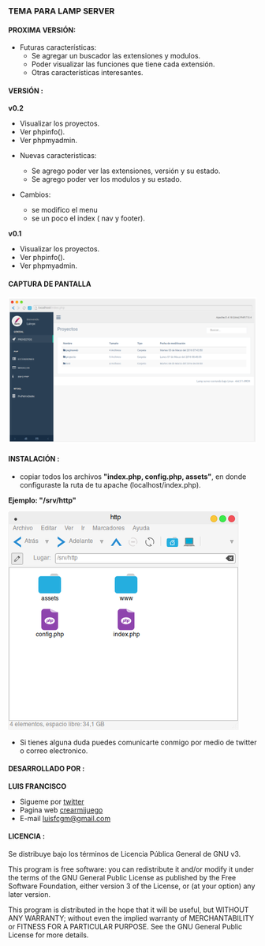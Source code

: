 ### TEMA PARA LAMP SERVER

#### PROXIMA VERSIÓN:

* Futuras características:
	- Se agregar un buscador las extensiones y modulos.
	- Poder visualizar las funciones que tiene cada extensión.
	- Otras características interesantes.

#### VERSIÓN : 
**v0.2**

- Visualizar los proyectos.
- Ver phpinfo().
- Ver phpmyadmin.
* Nuevas caracteristicas:
	- Se agrego poder ver las extensiones, versión y su estado.
	- Se agrego poder ver los modulos y su estado.

* Cambios:
	- se modifico el menu
	- se un poco el index ( nav y footer).

**v0.1**

- Visualizar los proyectos.
- Ver phpinfo().
- Ver phpmyadmin.

#### CAPTURA DE PANTALLA
![captura](https://github.com/luisfranciscocesar/Lamp-index-theme/blob/master/lamp.png?raw=true  "Captura de pantalla")

#### INSTALACIÓN :

- copiar todos los archivos **"index.php, config.php, assets"**, en donde configuraste la ruta de tu apache (localhost/index.php).

**Ejemplo: "/srv/http"**

![captura](https://github.com/luisfranciscocesar/Lamp-index-theme/blob/master/apache.png?raw=true  "Captura de pantalla")

- Si tienes alguna duda puedes comunicarte conmigo por medio de twitter o correo electronico.

#### DESARROLLADO POR :

**LUIS FRANCISCO** 
- Sigueme por [twitter](https://twitter.com/Luisfran88) 
- Pagina web [crearmijuego](http://www.crearmijuego.org) 
- E-mail luisfcgm@gmail.com

#### LICENCIA :
Se distribuye bajo los términos de Licencia Pública General de GNU v3.
>
This program is free software: you can redistribute it and/or modify it under the terms of the GNU General Public License as published by the Free Software Foundation, either version 3 of the License, or (at your option) any later version.
>
This program is distributed in the hope that it will be useful, but WITHOUT ANY WARRANTY; without even the implied warranty of MERCHANTABILITY or FITNESS FOR A PARTICULAR PURPOSE. See the GNU General Public License for more details.
